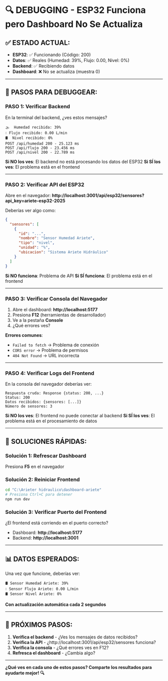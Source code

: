 # 🔍 DEBUGGING - ESP32 Funciona pero Dashboard No Se Actualiza

## ✅ ESTADO ACTUAL:
- **ESP32**: ✅ Funcionando (Código: 200)
- **Datos**: ✅ Reales (Humedad: 39%, Flujo: 0.00, Nivel: 0%)
- **Backend**: ✅ Recibiendo datos
- **Dashboard**: ❌ No se actualiza (muestra 0)

---

## 🔧 PASOS PARA DEBUGGEAR:

### PASO 1: Verificar Backend
En la terminal del backend, ¿ves estos mensajes?
```
🌫️  Humedad recibida: 39%
💧 Flujo recibido: 0.00 L/min
🛢️  Nivel recibido: 0%
POST /api/humedad 200 - 25.123 ms
POST /api/flujo 200 - 23.456 ms
POST /api/nivel 200 - 22.789 ms
```

**Si NO los ves**: El backend no está procesando los datos del ESP32
**Si SÍ los ves**: El problema está en el frontend

---

### PASO 2: Verificar API del ESP32
Abre en el navegador: **http://localhost:3001/api/esp32/sensores?api_key=ariete-esp32-2025**

Deberías ver algo como:
```json
{
  "sensores": [
    {
      "id": "...",
      "nombre": "Sensor Humedad Ariete",
      "tipo": "nivel",
      "unidad": "%",
      "ubicacion": "Sistema Ariete Hidráulico"
    }
  ]
}
```

**Si NO funciona**: Problema de API
**Si SÍ funciona**: El problema está en el frontend

---

### PASO 3: Verificar Consola del Navegador
1. Abre el dashboard: **http://localhost:5177**
2. Presiona **F12** (herramientas de desarrollador)
3. Ve a la pestaña **Console**
4. ¿Qué errores ves?

**Errores comunes**:
- `Failed to fetch` → Problema de conexión
- `CORS error` → Problema de permisos
- `404 Not Found` → URL incorrecta

---

### PASO 4: Verificar Logs del Frontend
En la consola del navegador deberías ver:
```
Respuesta cruda: Response {status: 200, ...}
Status: 200
Datos recibidos: {sensores: [...]}
Número de sensores: 3
```

**Si NO los ves**: El frontend no puede conectar al backend
**Si SÍ los ves**: El problema está en el procesamiento de datos

---

## 🚀 SOLUCIONES RÁPIDAS:

### Solución 1: Refrescar Dashboard
Presiona **F5** en el navegador

### Solución 2: Reiniciar Frontend
```bash
cd "C:\Arieter hidraulico\dashboard-ariete"
# Presiona Ctrl+C para detener
npm run dev
```

### Solución 3: Verificar Puerto del Frontend
¿El frontend está corriendo en el puerto correcto?
- Dashboard: **http://localhost:5177**
- Backend: **http://localhost:3001**

---

## 📊 DATOS ESPERADOS:

Una vez que funcione, deberías ver:
```
🛢️ Sensor Humedad Ariete: 39%
💧 Sensor Flujo Ariete: 0.00 L/min
🛢️ Sensor Nivel Ariete: 0%
```

**Con actualización automática cada 2 segundos**

---

## 🎯 PRÓXIMOS PASOS:

1. **Verifica el backend** - ¿Ves los mensajes de datos recibidos?
2. **Verifica la API** - ¿http://localhost:3001/api/esp32/sensores funciona?
3. **Verifica la consola** - ¿Qué errores ves en F12?
4. **Refresca el dashboard** - ¿Cambia algo?

---

**¿Qué ves en cada uno de estos pasos? Comparte los resultados para ayudarte mejor! 🔍**



